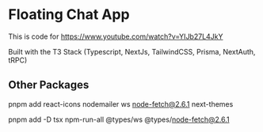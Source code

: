 # Floating Chat App

This is code for https://www.youtube.com/watch?v=YIJb27L4JkY

Built with the T3 Stack (Typescript, NextJs, TailwindCSS, Prisma, NextAuth, tRPC)

## Other Packages

pnpm add react-icons nodemailer ws node-fetch@2.6.1 next-themes

pnpm add -D tsx npm-run-all @types/ws @types/node-fetch@2.6.1
